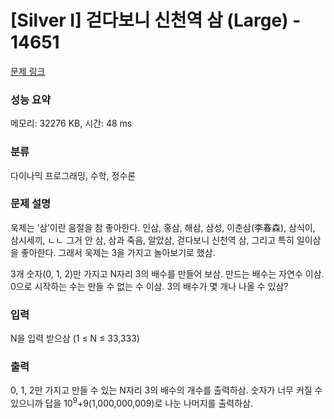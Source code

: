 # [Silver I] 걷다보니 신천역 삼 (Large) - 14651 

[문제 링크](https://www.acmicpc.net/problem/14651) 

### 성능 요약

메모리: 32276 KB, 시간: 48 ms

### 분류

다이나믹 프로그래밍, 수학, 정수론

### 문제 설명

<p>욱제는 ‘삼’이란 음절을 참 좋아한다. 인삼, 홍삼, 해삼, 삼성, 이춘삼(李春森), 삼식이, 삼시세끼, ㄴㄴ 그거 안 삼, 삼과 죽음, 알았삼, 걷다보니 신천역 삼, 그리고 특히 일이삼을 좋아한다. 그래서 욱제는 3을 가지고 놀아보기로 했삼.</p>

<p>3개 숫자(0, 1, 2)만 가지고 N자리 3의 배수를 만들어 보삼. 만드는 배수는 자연수 이삼. 0으로 시작하는 수는 만들 수 없는 수 이삼. 3의 배수가 몇 개나 나올 수 있삼?</p>

### 입력 

 <p>N을 입력 받으삼 (1 ≤ N ≤ 33,333)</p>

### 출력 

 <p>0, 1, 2만 가지고 만들 수 있는 N자리 3의 배수의 개수를 출력하삼. 숫자가 너무 커질 수 있으니까 답을 10<sup>9</sup>+9(1,000,000,009)로 나눈 나머지를 출력하삼.</p>

